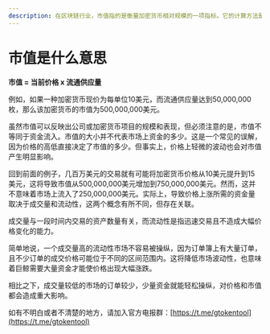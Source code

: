 ```yaml
---
description: 在区块链行业，市值指的是衡量加密货币相对规模的一项指标。它的计算方法是将特定币种或代币的当前市场价与流通中的总量相乘。
---
```


# 市值是什么意思

**市值 = 当前价格 x 流通供应量**

例如，如果一种加密货币现价为每单位10美元，而流通供应量达到50,000,000枚，那么该加密货币的市值为500,000,000美元。

虽然市值可以反映出公司或加密货币项目的规模和表现，但必须注意的是，市值不等同于资金流入。市值的大小并不代表市场上资金的多少。这是一个常见的误解，因为价格的高低直接决定了市值的多少。但事实上，价格上轻微的波动也会对市值产生明显影响。

回到前面的例子，几百万美元的交易就有可能将加密货币价格从10美元提升到15美元，这将导致市值从500,000,000美元增加到750,000,000美元。然而，这并不意味着市场上流入了250,000,000美元。实际上，导致价格上涨所需的资金量取决于成交量和流动性，这两个概念有所不同，但存在关联。

成交量与一段时间内交易的资产数量有关，而流动性是指迅速交易且不造成大幅价格变化的能力。

简单地说，一个成交量高的流动性市场不容易被操纵，因为订单簿上有大量订单，且不少订单的成交价格可能位于不同的区间范围内。这将降低市场波动性，也意味着巨鲸需要大量资金才能使价格出现大幅涨跌。

相比之下，成交量较低的市场的订单较少，少量资金就能轻松操纵，对价格和市值都会造成重大影响。



如有不明白或者不清楚的地方，请加入官方电报群：[https://t.me/gtokentool](https://t.me/gtokentool)
